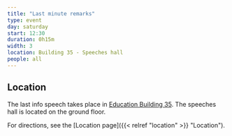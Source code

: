 ```yaml
---
title: "Last minute remarks"
type: event
day: saturday
start: 12:30
duration: 0h15m
width: 3
location: Building 35 - Speeches hall
people: all
---
```


## Location
The last info speech takes place in [Education Building 35](https://map.tudelftcampus.nl/poi/education-building-35/).
The speeches hall is located on the ground floor.

For directions, see the [Location page]({{< relref "location" >}} "Location").
